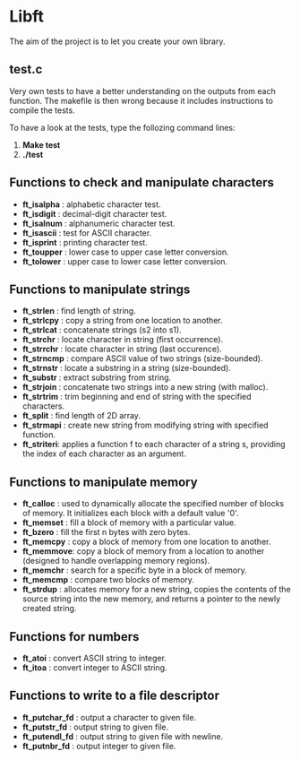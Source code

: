 # Libft

The aim of the project is to let you create your own library.

## test.c

Very own tests to have a better understanding on the outputs from each function.
The makefile is then wrong because it includes instructions to compile the tests.

To have a look at the tests, type the follozing command lines:
1. **Make test**
2. **./test**

## Functions to check and manipulate characters

- **ft_isalpha** : alphabetic character test.
- **ft_isdigit** : decimal-digit character test.
- **ft_isalnum** : alphanumeric character test.
- **ft_isascii** : test for ASCII character.
- **ft_isprint** : printing character test.
- **ft_toupper** : lower case to upper case letter conversion.
- **ft_tolower** : upper case to lower case letter conversion.

## Functions to manipulate strings

- **ft_strlen**  : find length of string.
- **ft_strlcpy** : copy a string from one location to another.
- **ft_strlcat** : concatenate strings (s2 into s1).
- **ft_strchr**  : locate character in string (first occurrence).
- **ft_strrchr** : locate character in string (last occurence).
- **ft_strncmp** : compare ASCII value of two strings (size-bounded).
- **ft_strnstr** : locate a substring in a string (size-bounded).
- **ft_substr**  : extract substring from string.
- **ft_strjoin** : concatenate two strings into a new string (with malloc).
- **ft_strtrim** : trim beginning and end of string with the specified characters.
- **ft_split**   : find length of 2D array.
- **ft_strmapi** : create new string from modifying string with specified function.
- **ft_striteri**: applies a function f to each character of a string s, providing the index of each character as an argument.

## Functions to manipulate memory

- **ft_calloc** : used to dynamically allocate the specified number of blocks of memory. It initializes each block with a default value '0'.
- **ft_memset** : fill a block of memory with a particular value.
- **ft_bzero**  : fill the first n bytes with zero bytes.
- **ft_memcpy** : copy a block of memory from one location to another.
- **ft_memmove**: copy a block of memory from a location to another (designed to handle overlapping memory regions).
- **ft_memchr** : search for a specific byte in a block of memory.
- **ft_memcmp** : compare two blocks of memory.
- **ft_strdup** : allocates memory for a new string, copies the contents of the source string into the new memory, and returns a pointer to the newly created string.

## Functions for numbers

- **ft_atoi** : convert ASCII string to integer.
- **ft_itoa** : convert integer to ASCII string.

## Functions to write to a file descriptor

- **ft_putchar_fd** : output a character to given file.
- **ft_putstr_fd**  : output string to given file.
- **ft_putendl_fd** : output string to given file with newline.
- **ft_putnbr_fd**  : output integer to given file.